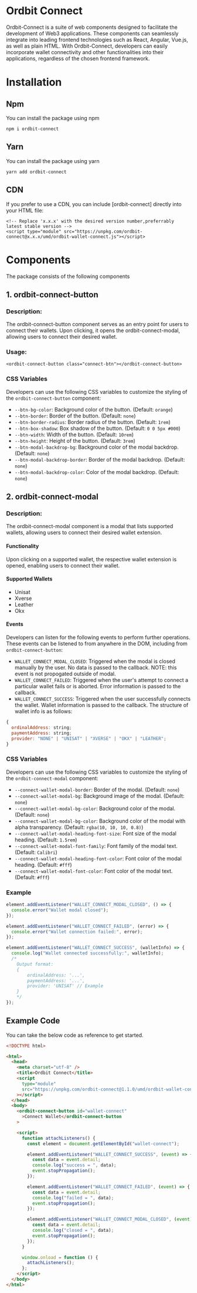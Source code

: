 # Ordbit Connect

Ordbit-Connect is a suite of web components designed to facilitate the development of Web3 applications. These components can seamlessly integrate into leading frontend technologies such as React, Angular, Vue.js, as well as plain HTML. With Ordbit-Connect, developers can easily incorporate wallet connectivity and other functionalities into their applications, regardless of the chosen frontend framework.

# Installation

## Npm

You can install the package using npm

`npm i ordbit-connect`

## Yarn

You can install the package using yarn

`yarn add ordbit-connect`

## CDN

If you prefer to use a CDN, you can include [ordbit-connect] directly into your HTML file:

```
<!-- Replace 'x.x.x' with the desired version number,preferrably latest stable version -->
<script type="module" src="https://unpkg.com/ordbit-connect@x.x.x/umd/ordbit-wallet-connect.js"></script>
```

# Components

The package consists of the following components

## 1. ordbit-connect-button

### Description:

The ordbit-connect-button component serves as an entry point for users to connect their wallets. Upon clicking, it opens the ordbit-connect-modal, allowing users to connect their desired wallet.

### Usage:

```
<ordbit-connect-button class="connect-btn"></ordbit-connect-button>
```

### CSS Variables

Developers can use the following CSS variables to customize the styling of the `ordbit-connect-button` component:

- `--btn-bg-color`: Background color of the button. (Default: `orange`)
- `--btn-border`: Border of the button. (Default: `none`)
- `--btn-border-radius`: Border radius of the button. (Default: `1rem`)
- `--btn-box-shadow`: Box shadow of the button. (Default: `0 0 5px #000`)
- `--btn-width`: Width of the button. (Default: `10rem`)
- `--btn-height`: Height of the button. (Default: `3rem`)
- `--btn-modal-backdrop-bg`: Background color of the modal backdrop. (Default: `none`)
- `--btn-modal-backdrop-border`: Border of the modal backdrop. (Default: `none`)
- `--btn-modal-backdrop-color`: Color of the modal backdrop. (Default: `none`)

## 2. ordbit-connect-modal

### Description:

The ordbit-connect-modal component is a modal that lists supported wallets, allowing users to connect their desired wallet extension.

#### Functionality

Upon clicking on a supported wallet, the respective wallet extension is opened, enabling users to connect their wallet.

#### Supported Wallets

- Unisat
- Xverse
- Leather
- Okx

#### Events

Developers can listen for the following events to perform further operations. These events can be listened to from anywhere in the DOM, including from `ordbit-connect-button`:

- `WALLET_CONNECT_MODAL_CLOSED`: Triggered when the modal is closed manually by the user. No data is passed to the callback. NOTE: this event is not propogated outside of modal.
- `WALLET_CONNECT_FAILED`: Triggered when the user's attempt to connect a particular wallet fails or is aborted. Error information is passed to the callback.
- `WALLET_CONNECT_SUCCESS`: Triggered when the user successfully connects the wallet. Wallet information is passed to the callback. The structure of wallet info is as follows:

```javascript
{
  ordinalAddress: string;
  paymentAddress: string;
  provider: "NONE" | "UNISAT" | "XVERSE" | "OKX" | "LEATHER";
}
```

### CSS Variables

Developers can use the following CSS variables to customize the styling of the `ordbit-connect-modal` component:

- `--connect-wallet-modal-border`: Border of the modal. (Default: `none`)
- `--connect-wallet-modal-bg`: Background image of the modal. (Default: `none`)
- `--connect-wallet-modal-bg-color`: Background color of the modal. (Default: `none`)
- `--connect-wallet-modal-bg-color`: Background color of the modal with alpha transparency. (Default: `rgba(10, 10, 10, 0.8)`)
- `--connect-wallet-modal-heading-font-size`: Font size of the modal heading. (Default: `1.5rem`)
- `--connect-wallet-modal-font-family`: Font family of the modal text. (Default: `Calibri`)
- `--connect-wallet-modal-heading-font-color`: Font color of the modal heading. (Default: `#fff`)
- `--connect-wallet-modal-font-color`: Font color of the modal text. (Default: `#fff`)

### Example

```javascript
element.addEventListener("WALLET_CONNECT_MODAL_CLOSED", () => {
  console.error("Wallet modal closed");
});

element.addEventListener("WALLET_CONNECT_FAILED", (error) => {
  console.error("Wallet connection failed:", error);
});

element.addEventListener("WALLET_CONNECT_SUCCESS", (walletInfo) => {
  console.log("Wallet connected successfully:", walletInfo);
  /*
    Output format:
    {
        ordinalAddress: '...',
        paymentAddress: '...',
        provider: 'UNISAT' // Example
    }
    */
});
```

## Example Code

You can take the below code as reference to get started.

```html
<!DOCTYPE html>

<html>
  <head>
    <meta charset="utf-8" />
    <title>Ordbit Connect</title>
    <script
      type="module"
      src="https://unpkg.com/ordbit-connect@1.1.0/umd/ordbit-wallet-connect.js"
    ></script>
  </head>
  <body>
    <ordbit-connect-button id="wallet-connect"
      >Connect Wallet</ordbit-connect-button
    >

    <script>
      function attachListeners() {
        const element = document.getElementById("wallet-connect");

        element.addEventListener("WALLET_CONNECT_SUCCESS", (event) => {
          const data = event.detail;
          console.log("success = ", data);
          event.stopPropagation();
        });

        element.addEventListener("WALLET_CONNECT_FAILED", (event) => {
          const data = event.detail;
          console.log("failed = ", data);
          event.stopPropagation();
        });

        element.addEventListener("WALLET_CONNECT_MODAL_CLOSED", (event) => {
          const data = event.detail;
          console.log("closed = ", data);
          event.stopPropagation();
        });
      }

      window.onload = function () {
        attachListeners();
      };
    </script>
  </body>
</html>
```
